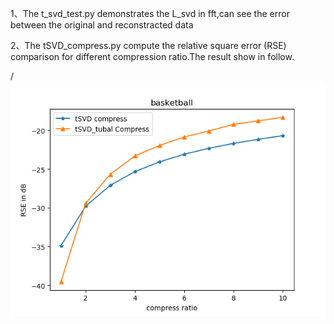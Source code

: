 1、The t_svd_test.py demonstrates the L_svd in fft,can see the error between the original and reconstracted data

2、The tSVD_compress.py compute the relative square error (RSE) comparison for different compression ratio.The result show in follow.

/
![](https://github.com/hust512/tensorly/blob/master/tensorly/L_svd/test/Compress.png?raw=true "compress result")

